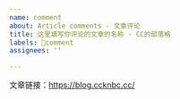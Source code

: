 ```yaml
---
name: comment
about: Article comments - 文章评论
title: 这里填写你评论的文章的名称 · CC的部落格
labels: 💬comment
assignees: ''

---
```


文章链接：<https://blog.ccknbc.cc/>

<!-- 
- 发起前请先检查是否已存在该文章 Issue。请不要重复建立相同 Issue。
- 请替换上方文章链接为你评论的文章链接。
- 请在发起后的 Issue 中再进行评论。

谢谢配合！
-->